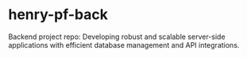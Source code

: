 # henry-pf-back
Backend project repo: Developing robust and scalable server-side applications with efficient database management and API integrations.
